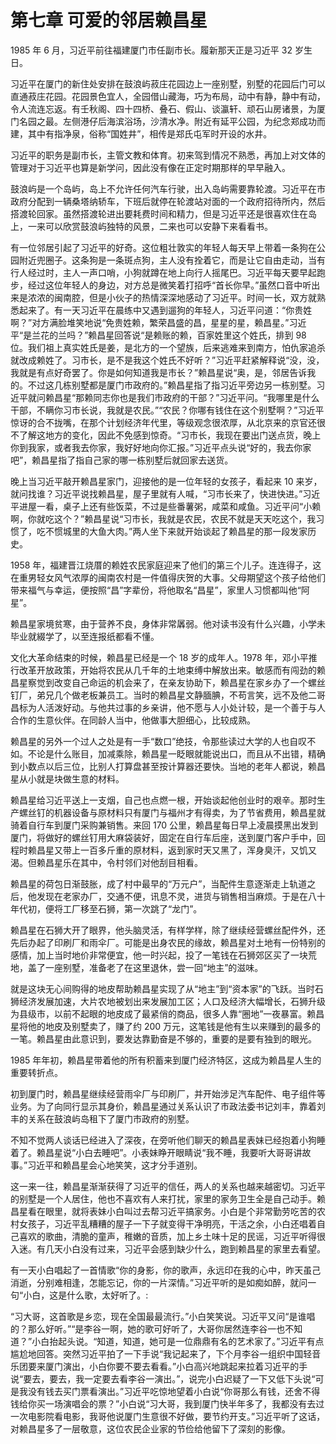 # 第七章 可爱的邻居赖昌星

1985 年 6 月，习近平前往福建厦门市任副市长。履新那天正是习近平 32 岁生日。

习近平在厦门的新住处安排在鼓浪屿菽庄花园边上一座别墅，别墅的花园后门可以直通菽庄花园。花园景色宜人，全园借山藏海，巧为布局，动中有静，静中有动，令人流连忘返。有壬秋阁、四十四桥、叠石、假山、谈瀛轩、顽石山房诸景，为厦门名园之最。左侧港仔后海滨浴场，沙清水净。附近有延平公园，为纪念郑成功而建，其中有指净泉，俗称“国姓井”，相传是郑氏屯军时开设的水井。

习近平的职务是副市长，主管文教和体育。初来驾到情况不熟悉，再加上对文体的管理对于习近平也算是新学问，因此没有像在正定时期那样的早早融入。

鼓浪屿是一个岛屿，岛上不允许任何汽车行驶，出入岛屿需要靠轮渡。习近平在市政府分配到一辆桑塔纳轿车，下班后就停在轮渡站对面的一个政府招待所内，然后搭渡轮回家。虽然搭渡轮进出要耗费时间和精力，但是习近平还是很喜欢住在岛上，一来可以欣赏鼓浪屿独特的风景，二来也可以安静下来看看书。

有一位邻居引起了习近平的好奇。这位粗壮敦实的年轻人每天早上带着一条狗在公园附近兜圈子。这条狗是一条斑点狗，主人没有拴着它，而是让它自由走动，当有行人经过时，主人一声口哨，小狗就蹲在地上向行人摇尾巴。习近平每天要早起跑步，经过这位年轻人的身边，对方总是微笑着打招呼“首长你早。”虽然口音中听出来是浓浓的闽南腔，但是小伙子的热情深深地感动了习近平。时间一长，双方就熟悉起来了。有一天习近平在晨练中又遇到遛狗的年轻人，习近平问道：“你贵姓啊？”对方满脸堆笑地说“免贵姓赖，繁荣昌盛的昌，星星的星，赖昌星。”习近平“是兰花的兰吗？”赖昌星回答说“是赖账的赖，百家姓里这个姓氏，排到 98 位。我们祖上真实姓氏是姜，是北方的一个望族，后来逃难来到南方，怕仇家追杀就改成赖姓了。习市长，是不是我这个姓氏不好听？”习近平赶紧解释说“没，没，我就是有点好奇罢了。你是如何知道我是市长？”赖昌星说“奥，是，邻居告诉我的。不过这几栋别墅都是厦门市政府的。”赖昌星指了指习近平旁边另一栋别墅。习近平就问赖昌星“那赖同志你也是我们市政府的干部？”习近平问。“我哪里是什么干部，不瞒你习市长说，我就是农民。”“农民？你哪有钱住在这个别墅啊？”习近平惊讶的合不拢嘴，在那个计划经济年代里，等级观念很浓厚，从北京来的京官还很不了解这地方的变化，因此不免感到惊奇。“习市长，我现在要出门送点货，晚上你到我家，或者我去你家，我好好地向你汇报。”习近平点头说“好的，我去你家吧”，赖昌星指了指自己家的哪一栋别墅后就回家去送货。

晚上当习近平敲开赖昌星家门，迎接他的是一位年轻的女孩子，看起来 10 来岁，就问找谁？习近平说找赖昌星，屋子里就有人喊，“习市长来了，快进快进。”习近平进屋一看，桌子上还有些饭菜，不过是些番薯粥，咸菜和咸鱼。习近平问“小赖啊，你就吃这个？”赖昌星说“习市长，我就是农民，农民不就是天天吃这个，我习惯了，吃不惯城里的大鱼大肉。”两人坐下来就开始谈起了赖昌星的那一段发家历史。

1958 年，福建晋江烧厝的赖姓农民家庭迎来了他们的第三个儿子。连连得子，这在重男轻女风气浓厚的闽南农村是一件值得庆贺的大事。父母期望这个孩子给他们带来福气与幸运，便按照“昌”字辈份，将他取名“昌星”，家里人习惯都叫他“阿星”。

赖昌星家境贫寒，由于营养不良，身体非常羼弱。他对读书没有什么兴趣，小学未毕业就綴学了，以至连报纸都看不懂。

文化大革命结束的时候，赖昌星已经是一个 18 岁的成年人。1978 年，邓小平推行改革开放政策，开始将农民从几千年的土地束缚中解放出来。敏感而有闯劲的赖昌星察觉到改变自己命运的机会来了，在亲友协助下，赖昌星在家乡办了一个螺丝钉厂，弟兄几个做老板兼员工。当时的赖昌星文静腼腆，不苟言笑，远不及他二哥昌标为人活泼好动。与他共过事的乡亲讲，他不愿与人小处计较，是一个善于与人合作的生意伙伴。在同龄人当中，他做事大胆细心，比较成熟。

赖昌星的另外一个过人之处是有一手“数口”绝技，令那些读过大学的人也自叹不如。不论是什么账目，加减乘除，赖昌星一眨眼就能说出口，而且从不出错，精确到小数点以后三位，比别人打算盘甚至按计算器还要快。当地的老年人都说，赖昌星从小就是块做生意的材料。

赖昌星给习近平送上一支烟，自己也点燃一根，开始谈起他创业时的艰辛。那时生产螺丝钉的机器设备与原材料只有厦门与福州才有得卖，为了节省费用，赖昌星就骑着自行车到厦门采购兼销售。来回 170 公里，赖昌星每日早上凌晨摸黑出发到厦门，将做好的螺丝钉用大麻袋装好，固定在自行车后座，送到厦门客户手中，回程时赖昌星又带上一百多斤重的原材料，返到家时天又黑了，浑身臭汗，又饥又渴。但赖昌星乐在其中，令村邻们对他刮目相看。

赖昌星的荷包日渐鼓胀，成了村中最早的“万元户”，当配件生意逐渐走上轨道之后，他发现在老家办厂，交通不便，讯息不灵，进货与销售相当麻烦。于是在八十年代初，便将工厂移至石狮，第一次跳了“龙门”。

赖昌星在石狮大开了眼界，他头脑灵活，有样学样，除了继续经营螺丝配件外，还先后办起了印刷厂和雨伞厂。可能是出身农民的缘故，赖昌星对土地有一份特别的感情，加上当时地价非常便宜，他一时兴起，投了一笔钱在石狮郊区买了一块荒地，盖了一座别墅，准备老了在这里退休，尝一回“地主”的滋味。

就是这块无心间购得的地皮帮助赖昌星实现了从“地主”到“资本家”的飞跃。当时石狮经济发展加速，大片农地被划出来发展加工区；人口及经济大幅增长，石狮升级为县级市，以前不起眼的地皮成了最紧俏的商品，很多人靠“圈地”一夜暴富。赖昌星将他的地皮及别墅卖了，赚了约 200 万元，这笔钱是他有生以来赚到的最多的一笔。赖昌星由此意识到，要发达靠勤奋是不够的，重要的是要有独到的眼光。

1985 年年初，赖昌星带着他的所有积蓄来到厦门经济特区，这成为赖昌星人生的重要转折点。

初到厦门时，赖昌星继续经营雨伞厂与印刷厂，并开始涉足汽车配件、电子组件等业务。为了向同行显示其身价，赖昌星通过关系认识了市政法委书记刘丰，靠着刘丰的关系在鼓浪屿岛租下了厦门市政府的别墅。

不知不觉两人谈话已经进入了深夜，在旁听他们聊天的赖昌星表妹已经抱着小狗睡着了。赖昌星说“小白去睡吧”。小表妹睁开眼睛说“我不睡，我要听大哥哥讲故事。”习近平和赖昌星会心地笑笑，这才分手道别。

这一来一往，赖昌星渐渐获得了习近平的信任，两人的关系也越来越密切。习近平的别墅是一个人居住，他也不喜欢有人来打扰，家里的家务卫生全是自己动手。赖昌星看在眼里，就将表妹小白叫过去帮习近平搞家务。小白是个非常勤劳吃苦的农村女孩子，习近平乱糟糟的屋子一下子就变得干净明亮，干活之余，小白还唱着自己喜欢的歌曲，清脆的童声，稚嫩的音质，加上乡土味十足的民谣，习近平听得很入迷。有几天小白没有过来，习近平会感到缺少什么，跑到赖昌星的家里去看望。

有一天小白唱起了一首情歌“你的身影，你的歌声，永远印在我的心中，昨天虽己消逝，分别难相逢，怎能忘记，你的一片深情。”习近平听的是如痴如醉，就问一句“小白，这是什么歌，太好听了。:

“习大哥，这首歌是乡恋，现在全国最最流行。”小白笑笑说。习近平又问“是谁唱的？那么好听。”“是李谷一啊，她的歌可好听了，大哥你居然连李谷一也不知道？”小白抬起头说。“知道，知道，她可是一位鼎鼎有名的艺术家了。”习近平有点尴尬地回答。突然习近平拍了一下手说“我记起来了，下个月李谷一组织中国轻音乐团要来厦门演出，小白你要不要去看看。”小白高兴地跳起来拉着习近平的手说“要去，要去，我一定要去看李谷一演出。”，说完小白迟疑了一下又低下头说“可是我没有钱去买门票看演出。”习近平吃惊地望着小白说“你哥那么有钱，还舍不得钱给你买一场演唱会的票？”小白说“习大哥，我到厦门快半年多了，我都没有去过一次电影院看电影，我哥他说厦门生意很不好做，要节约开支。”习近平听了这话，对赖昌星多了一层敬意，这位农民企业家的节俭给他留下了深刻的影像。
